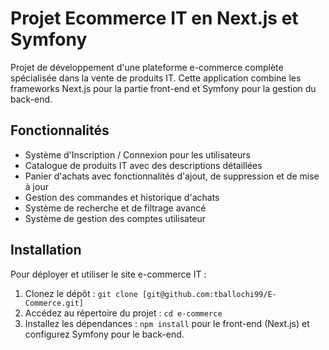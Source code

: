 # Projet Ecommerce IT en Next.js et Symfony

Projet de développement d'une plateforme e-commerce complète spécialisée dans la vente de produits IT. Cette application combine les frameworks Next.js pour la partie front-end et Symfony pour la gestion du back-end.

## Fonctionnalités

- Système d'Inscription / Connexion pour les utilisateurs
- Catalogue de produits IT avec des descriptions détaillées
- Panier d'achats avec fonctionnalités d'ajout, de suppression et de mise à jour
- Gestion des commandes et historique d'achats
- Système de recherche et de filtrage avancé
- Système de gestion des comptes utilisateur

## Installation

Pour déployer et utiliser le site e-commerce IT :

1. Clonez le dépôt : `git clone [git@github.com:tballochi99/E-Commerce.git]`
2. Accédez au répertoire du projet : `cd e-commerce`
3. Installez les dépendances : `npm install` pour le front-end (Next.js) et configurez Symfony pour le back-end.

